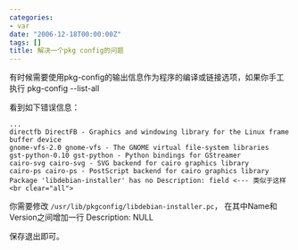 ```yaml
---
categories:
- var
date: "2006-12-18T00:00:00Z"
tags: []
title: 解决一个pkg config的问题
---
```


有时候需要使用pkg-config的输出信息作为程序的编译或链接选项，如果你手工执行
pkg-config --list-all

看到如下错误信息：

```
...
directfb DirectFB - Graphics and windowing library for the Linux frame buffer device
gnome-vfs-2.0 gnome-vfs - The GNOME virtual file-system libraries 
gst-python-0.10 gst-python - Python bindings for GStreamer
cairo-svg cairo-svg - SVG backend for cairo graphics library
cairo-ps cairo-ps - PostScript backend for cairo graphics library 
Package 'libdebian-installer' has no Description: field <--- 类似于这样<br clear="all">
```

你需要修改 `/usr/lib/pkgconfig/libdebian-installer.pc`，
在其中Name和Version之间增加一行 Description: NULL

保存退出即可。
